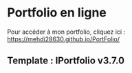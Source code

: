 # Portfolio en ligne
Pour accéder à mon portfolio, cliquez ici : https://mehdi28630.github.io/PortFolio/


## Template : IPortfolio v3.7.0

